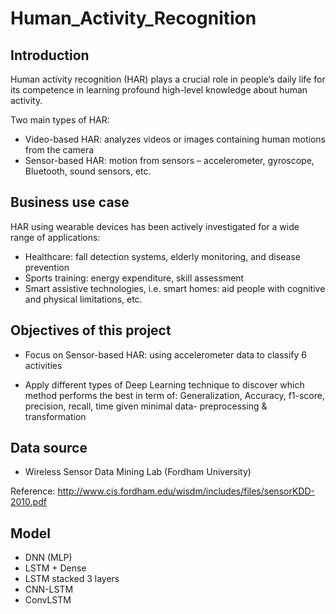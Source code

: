 # Human_Activity_Recognition

## Introduction
Human activity recognition (HAR) plays a crucial role in people’s daily life for its competence in learning profound high-level knowledge about human activity. 

Two main types of HAR:  
- Video-based HAR: analyzes videos or images containing human motions from the camera 
- Sensor-based HAR: motion from sensors – accelerometer, gyroscope, Bluetooth, sound sensors, etc. 

## Business use case
HAR using wearable devices has been actively investigated for a wide range of applications:
- Healthcare:  fall detection systems, elderly monitoring, and disease prevention
- Sports training: energy expenditure, skill assessment
- Smart assistive technologies, i.e. smart homes: aid people with cognitive and physical limitations, etc.

## Objectives of this project
- Focus on Sensor-based HAR: using accelerometer data to classify 6 activities

- Apply different types of  Deep Learning technique to discover which method performs the best in term of: Generalization, Accuracy, f1-score, precision, recall, time given minimal  data- preprocessing & transformation

## Data source

- Wireless Sensor Data Mining Lab (Fordham University) 

Reference: http://www.cis.fordham.edu/wisdm/includes/files/sensorKDD-2010.pdf


## Model
- DNN (MLP)
- LSTM + Dense
- LSTM stacked 3 layers
- CNN-LSTM
- ConvLSTM


